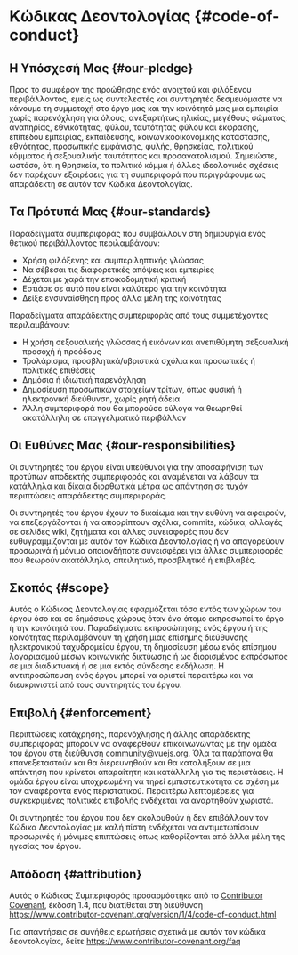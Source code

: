 # Κώδικας Δεοντολογίας {#code-of-conduct}

## Η Yπόσχεσή Mας {#our-pledge}

Προς το συμφέρον της προώθησης ενός ανοιχτού και φιλόξενου περιβάλλοντος, εμείς ως συντελεστές και συντηρητές δεσμευόμαστε να κάνουμε τη συμμετοχή στο έργο μας και την κοινότητά μας μια εμπειρία χωρίς παρενόχληση για όλους, ανεξαρτήτως ηλικίας, μεγέθους σώματος, αναπηρίας, εθνικότητας, φύλου, ταυτότητας φύλου και έκφρασης, επίπεδου εμπειρίας, εκπαίδευσης, κοινωνικοοικονομικής κατάστασης, εθνότητας, προσωπικής εμφάνισης, φυλής, θρησκείας, πολιτικού κόμματος ή σεξουαλικής ταυτότητας και προσανατολισμού. Σημειώστε, ωστόσο, ότι η θρησκεία, το πολιτικό κόμμα ή άλλες ιδεολογικές σχέσεις δεν παρέχουν εξαιρέσεις για τη συμπεριφορά που περιγράφουμε ως απαράδεκτη σε αυτόν τον Κώδικα Δεοντολογίας.

## Τα Πρότυπά Mας {#our-standards}

Παραδείγματα συμπεριφοράς που συμβάλλουν στη δημιουργία ενός θετικού περιβάλλοντος περιλαμβάνουν:

- Χρήση φιλόξενης και συμπεριληπτικής γλώσσας
- Να σέβεσαι τις διαφορετικές απόψεις και εμπειρίες
- Δέχεται με χαρά την εποικοδομητική κριτική
- Εστιάσε σε αυτό που είναι καλύτερο για την κοινότητα
- Δείξε ενσυναίσθηση προς άλλα μέλη της κοινότητας

Παραδείγματα απαράδεκτης συμπεριφοράς από τους συμμετέχοντες περιλαμβάνουν:

- Η χρήση σεξουαλικής γλώσσας ή εικόνων και ανεπιθύμητη σεξουαλική προσοχή ή προόδους
- Τρολάρισμα, προσβλητικά/υβριστικά σχόλια και προσωπικές ή πολιτικές επιθέσεις
- Δημόσια ή ιδιωτική παρενόχληση
- Δημοσίευση προσωπικών στοιχείων τρίτων, όπως φυσική ή ηλεκτρονική διεύθυνση, χωρίς ρητή άδεια
- Άλλη συμπεριφορά που θα μπορούσε εύλογα να θεωρηθεί ακατάλληλη σε επαγγελματικό περιβάλλον

## Οι Eυθύνες Mας {#our-responsibilities}

Οι συντηρητές του έργου είναι υπεύθυνοι για την αποσαφήνιση των προτύπων αποδεκτής συμπεριφοράς και αναμένεται να λάβουν τα κατάλληλα και δίκαια διορθωτικά μέτρα ως απάντηση σε τυχόν περιπτώσεις απαράδεκτης συμπεριφοράς.

Οι συντηρητές του έργου έχουν το δικαίωμα και την ευθύνη να αφαιρούν, να επεξεργάζονται ή να απορρίπτουν σχόλια, commits, κώδικα, αλλαγές σε σελίδες wiki, ζητήματα και άλλες συνεισφορές που δεν ευθυγραμμίζονται με αυτόν τον Κώδικα Δεοντολογίας ή να απαγορεύουν προσωρινά ή μόνιμα οποιονδήποτε συνεισφέρει για άλλες συμπεριφορές που θεωρούν ακατάλληλο, απειλητικό, προσβλητικό ή επιβλαβές.

## Σκοπός {#scope}

Αυτός ο Κώδικας Δεοντολογίας εφαρμόζεται τόσο εντός των χώρων του έργου όσο και σε δημόσιους χώρους όταν ένα άτομο εκπροσωπεί το έργο ή την κοινότητά του. Παραδείγματα εκπροσώπησης ενός έργου ή της κοινότητας περιλαμβάνουν τη χρήση μιας επίσημης διεύθυνσης ηλεκτρονικού ταχυδρομείου έργου, τη δημοσίευση μέσω ενός επίσημου λογαριασμού μέσων κοινωνικής δικτύωσης ή ως διορισμένος εκπρόσωπος σε μια διαδικτυακή ή σε μια εκτός σύνδεσης εκδήλωση. Η αντιπροσώπευση ενός έργου μπορεί να οριστεί περαιτέρω και να διευκρινιστεί από τους συντηρητές του έργου.

## Επιβολή {#enforcement}

Περιπτώσεις κατάχρησης, παρενόχλησης ή άλλης απαράδεκτης συμπεριφοράς μπορούν να αναφερθούν επικοινωνώντας με την ομάδα του έργου στη διεύθυνση community@vuejs.org. Όλα τα παράπονα θα επανεξεταστούν και θα διερευνηθούν και θα καταλήξουν σε μια απάντηση που κρίνεται απαραίτητη και κατάλληλη για τις περιστάσεις. Η ομάδα έργου είναι υποχρεωμένη να τηρεί εμπιστευτικότητα σε σχέση με τον αναφέροντα ενός περιστατικού. Περαιτέρω λεπτομέρειες για συγκεκριμένες πολιτικές επιβολής ενδέχεται να αναρτηθούν χωριστά.

Οι συντηρητές του έργου που δεν ακολουθούν ή δεν επιβάλλουν τον Κώδικα Δεοντολογίας με καλή πίστη ενδέχεται να αντιμετωπίσουν προσωρινές ή μόνιμες επιπτώσεις όπως καθορίζονται από άλλα μέλη της ηγεσίας του έργου.

## Απόδοση {#attribution}

Αυτός ο Κώδικας Συμπεριφοράς προσαρμόστηκε από το [Contributor Covenant][homepage], έκδοση 1.4, που διατίθεται στη διεύθυνση https://www.contributor-covenant.org/version/1/4/code-of-conduct.html

Για απαντήσεις σε συνήθεις ερωτήσεις σχετικά με αυτόν τον κώδικα δεοντολογίας, δείτε https://www.contributor-covenant.org/faq

[homepage]: https://www.contributor-covenant.org
